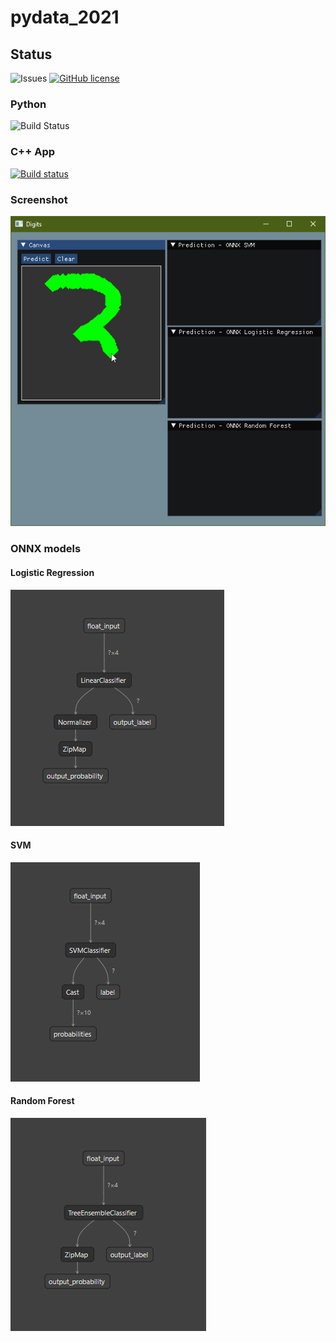 # pydata_2021

## Status
![Issues](https://img.shields.io/github/issues/abhilb/pydata_2021)
[![GitHub license](https://img.shields.io/github/license/abhilb/pydata_2021)](https://github.com/abhilb/pydata_2021/blob/main/LICENSE)

### Python
![Build Status](https://github.com/abhilb/pydata_2021/actions/workflows/python-app.yml/badge.svg)

### C++ App
[![Build status](https://ci.appveyor.com/api/projects/status/t4wo7jnjl25aea07?svg=true)](https://ci.appveyor.com/project/abhilb/pydata-2021)

### Screenshot
![Logistic Regression ONNX graph](src/assets/screenshot.gif)

### ONNX models
#### Logistic Regression
![Logistic Regression ONNX graph](src/assets/log_reg_model.onnx.png)
#### SVM 
![SVN Model ONNX graph](src/assets/svm_model.onnx.png)
#### Random Forest
![Random Forest ONNX graph](src/assets/random_forest_model.onnx.png)
